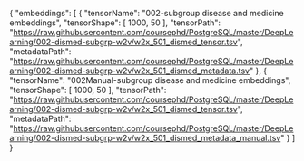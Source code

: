 {
  "embeddings": [
    {
      "tensorName": "002-subgroup disease and medicine embeddings",
      "tensorShape": [
        1000,
        50
      ],
      "tensorPath": "https://raw.githubusercontent.com/coursephd/PostgreSQL/master/DeepLearning/002-dismed-subgrp-w2v/w2x_501_dismed_tensor.tsv",
      "metadataPath": "https://raw.githubusercontent.com/coursephd/PostgreSQL/master/DeepLearning/002-dismed-subgrp-w2v/w2x_501_dismed_metadata.tsv"
    },
    {
      "tensorName": "002Manual-subgroup disease and medicine embeddings",
      "tensorShape": [
        1000,
        50
      ],
      "tensorPath": "https://raw.githubusercontent.com/coursephd/PostgreSQL/master/DeepLearning/002-dismed-subgrp-w2v/w2x_501_dismed_tensor.tsv",
      "metadataPath": "https://raw.githubusercontent.com/coursephd/PostgreSQL/master/DeepLearning/002-dismed-subgrp-w2v/w2x_501_dismed_metadata_manual.tsv"
    }
  ]
}
